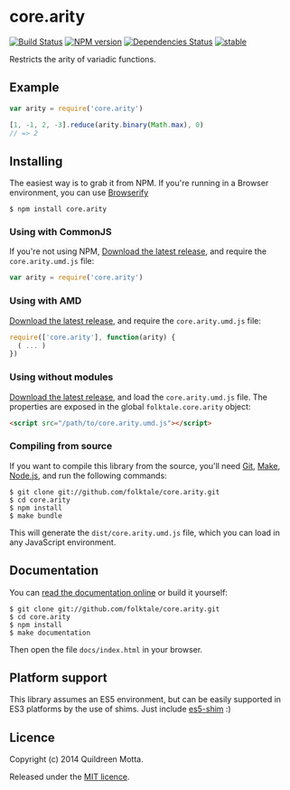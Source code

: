core.arity
==========

[![Build Status](https://secure.travis-ci.org/folktale/core.arity.png?branch=master)](https://travis-ci.org/folktale/core.arity)
[![NPM version](https://badge.fury.io/js/core.arity.png)](http://badge.fury.io/js/core.arity)
[![Dependencies Status](https://david-dm.org/folktale/core.arity.png)](https://david-dm.org/folktale/core.arity)
[![stable](http://badges.github.io/stability-badges/dist/stable.svg)](http://github.com/badges/stability-badges)


Restricts the arity of variadic functions.


## Example

```js
var arity = require('core.arity')

[1, -1, 2, -3].reduce(arity.binary(Math.max), 0)
// => 2
```


## Installing

The easiest way is to grab it from NPM. If you're running in a Browser
environment, you can use [Browserify][]

    $ npm install core.arity


### Using with CommonJS

If you're not using NPM, [Download the latest release][release], and require
the `core.arity.umd.js` file:

```js
var arity = require('core.arity')
```


### Using with AMD

[Download the latest release][release], and require the `core.arity.umd.js`
file:

```js
require(['core.arity'], function(arity) {
  ( ... )
})
```


### Using without modules

[Download the latest release][release], and load the `core.arity.umd.js`
file. The properties are exposed in the global `folktale.core.arity` object:

```html
<script src="/path/to/core.arity.umd.js"></script>
```


### Compiling from source

If you want to compile this library from the source, you'll need [Git][],
[Make][], [Node.js][], and run the following commands:

    $ git clone git://github.com/folktale/core.arity.git
    $ cd core.arity
    $ npm install
    $ make bundle
    
This will generate the `dist/core.arity.umd.js` file, which you can load in
any JavaScript environment.

    
## Documentation

You can [read the documentation online][docs] or build it yourself:

    $ git clone git://github.com/folktale/core.arity.git
    $ cd core.arity
    $ npm install
    $ make documentation

Then open the file `docs/index.html` in your browser.


## Platform support

This library assumes an ES5 environment, but can be easily supported in ES3
platforms by the use of shims. Just include [es5-shim][] :)


## Licence

Copyright (c) 2014 Quildreen Motta.

Released under the [MIT licence](https://github.com/folktale/core.arity/blob/master/LICENCE).

<!-- links -->
[Fantasy Land]: https://github.com/fantasyland/fantasy-land
[Browserify]: http://browserify.org/
[Git]: http://git-scm.com/
[Make]: http://www.gnu.org/software/make/
[Node.js]: http://nodejs.org/
[es5-shim]: https://github.com/kriskowal/es5-shim
[docs]: http://folktale.github.io/core.arity
<!-- [release: https://github.com/folktale/core.arity/releases/download/v$VERSION/core.arity-$VERSION.tar.gz] -->
[release]: https://github.com/folktale/core.arity/releases/download/v1.0.0/core.arity-1.0.0.tar.gz
<!-- [/release] -->
